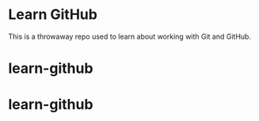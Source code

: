 # Learn GitHub

This is a throwaway repo used to learn about working with Git and GitHub.
# learn-github
# learn-github
